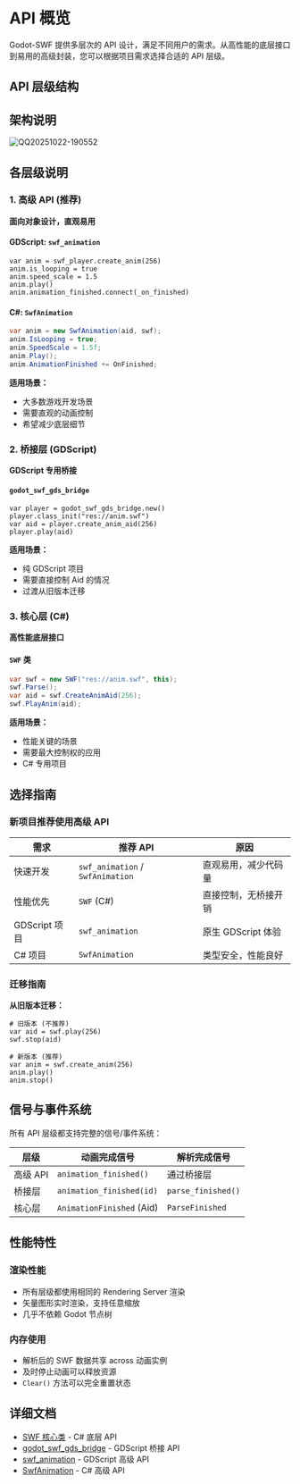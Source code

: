 # API 概览

Godot-SWF 提供多层次的 API 设计，满足不同用户的需求。从高性能的底层接口到易用的高级封装，您可以根据项目需求选择合适的 API 层级。

## API 层级结构

## 架构说明

![QQ20251022-190552](https://www.freeimg.cn/uploads/486/68f8baa4ab9dd.png)

## 各层级说明

### 1. 高级 API (推荐)

**面向对象设计，直观易用**

#### GDScript: `swf_animation`
```gdscript
var anim = swf_player.create_anim(256)
anim.is_looping = true
anim.speed_scale = 1.5
anim.play()
anim.animation_finished.connect(_on_finished)
```

#### C#: `SwfAnimation`
```csharp
var anim = new SwfAnimation(aid, swf);
anim.IsLooping = true;
anim.SpeedScale = 1.5f;
anim.Play();
anim.AnimationFinished += OnFinished;
```

**适用场景：**
- 大多数游戏开发场景
- 需要直观的动画控制
- 希望减少底层细节

### 2. 桥接层 (GDScript)

**GDScript 专用桥接**

#### `godot_swf_gds_bridge`
```gdscript
var player = godot_swf_gds_bridge.new()
player.class_init("res://anim.swf")
var aid = player.create_anim_aid(256)
player.play(aid)
```

**适用场景：**
- 纯 GDScript 项目
- 需要直接控制 Aid 的情况
- 过渡从旧版本迁移

### 3. 核心层 (C#)

**高性能底层接口**

#### `SWF` 类
```csharp
var swf = new SWF("res://anim.swf", this);
swf.Parse();
var aid = swf.CreateAnimAid(256);
swf.PlayAnim(aid);
```

**适用场景：**
- 性能关键的场景
- 需要最大控制权的应用
- C# 专用项目

## 选择指南

### 新项目推荐使用高级 API

| 需求 | 推荐 API | 原因 |
|------|----------|------|
| 快速开发 | `swf_animation` / `SwfAnimation` | 直观易用，减少代码量 |
| 性能优先 | `SWF` (C#) | 直接控制，无桥接开销 |
| GDScript 项目 | `swf_animation` | 原生 GDScript 体验 |
| C# 项目 | `SwfAnimation` | 类型安全，性能良好 |

### 迁移指南

**从旧版本迁移：**

```gdscript
# 旧版本 (不推荐)
var aid = swf.play(256)
swf.stop(aid)

# 新版本 (推荐)
var anim = swf.create_anim(256)
anim.play()
anim.stop()
```

## 信号与事件系统

所有 API 层级都支持完整的信号/事件系统：

| 层级 | 动画完成信号 | 解析完成信号 |
|------|-------------|-------------|
| 高级 API | `animation_finished()` | 通过桥接层 |
| 桥接层 | `animation_finished(id)` | `parse_finished()` |
| 核心层 | `AnimationFinished` (Aid) | `ParseFinished` |

## 性能特性

### 渲染性能
- 所有层级都使用相同的 Rendering Server 渲染
- 矢量图形实时渲染，支持任意缩放
- 几乎不依赖 Godot 节点树

### 内存使用
- 解析后的 SWF 数据共享 across 动画实例
- 及时停止动画可以释放资源
- `Clear()` 方法可以完全重置状态

## 详细文档

- [SWF 核心类](SWF.md) - C# 底层 API
- [godot_swf_gds_bridge](godot_swf_gds_bridge.md) - GDScript 桥接 API  
- [swf_animation](swf_animation.md) - GDScript 高级 API
- [SwfAnimation](SwfAnimation.md) - C# 高级 API
```